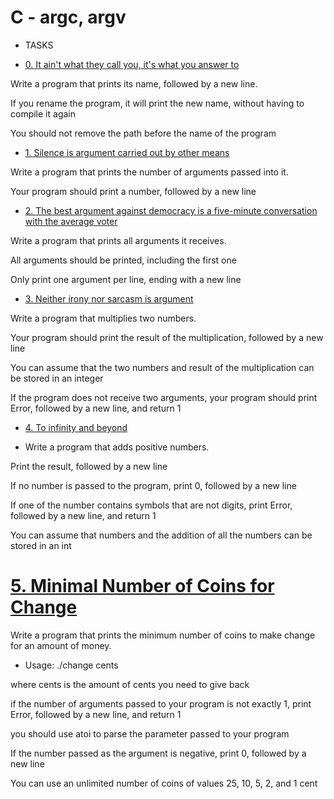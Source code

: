 # C - argc, argv
		

		
* TASKS
		

		
- [0. It ain't what they call you, it's what you answer to](0-whatsmyname.c)
		

		
Write a program that prints its name, followed by a new line.
		

		
If you rename the program, it will print the new name, without having to compile it again
		
You should not remove the path before the name of the program
		

		
- [1. Silence is argument carried out by other means](1-args.c)
		

		
Write a program that prints the number of arguments passed into it.
		

		
Your program should print a number, followed by a new line
		

		

		
- [2. The best argument against democracy is a five-minute conversation with the average voter](2-args.c)
		

		
Write a program that prints all arguments it receives.
		

		
All arguments should be printed, including the first one
		
Only print one argument per line, ending with a new line
		

		
- [3. Neither irony nor sarcasm is argument](3-mul.c)
		

		
Write a program that multiplies two numbers.
		

		
Your program should print the result of the multiplication, followed by a new line
		
You can assume that the two numbers and result of the multiplication can be stored in an integer
		
If the program does not receive two arguments, your program should print Error, followed by a new line, and return 1
		

		
- [4. To infinity and beyond](4-add.c)
		

		
* Write a program that adds positive numbers.
		

		
Print the result, followed by a new line
		
If no number is passed to the program, print 0, followed by a new line
		
If one of the number contains symbols that are not digits, print Error, followed by a new line, and return 1
		
You can assume that numbers and the addition of all the numbers can be stored in an int
		

		
# [5. Minimal Number of Coins for Change](100-change.c)
		

		
Write a program that prints the minimum number of coins to make change for an amount of money.
		

		
* Usage: ./change cents
		
where cents is the amount of cents you need to give back
		
if the number of arguments passed to your program is not exactly 1, print Error, followed by a new line, and return 1
		
you should use atoi to parse the parameter passed to your program
		
If the number passed as the argument is negative, print 0, followed by a new line
		
You can use an unlimited number of coins of values 25, 10, 5, 2, and 1 cent

